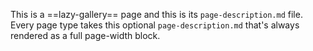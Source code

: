 This is a ==lazy-gallery== page and this is its `page-description.md` file. Every page type takes this optional `page-description.md` that's always rendered as a full page-width block.
